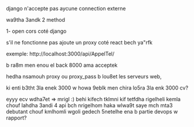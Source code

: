 django n'accepte pas aycune connection externe

wa9tha 3andk 2 method

1- open cors coté django
 
 s'il ne fonctionne
 pas ajoute un proxy coté react bech ya"rfk

 exemple: http://localhost:3000/api/AppelTel/

 b ra8m men enou el back 8000 ama acceptek

 hedha nsamouh proxy ou proxy_pass b lou8et les serveurs web,

 ki enti b3tht 3la enek 3000 w howa 9eblk men chira lo5ra 3la enk 3000
 cv?

 eyyy
 ecv wdha7et => mrigl :)
 behi kifech tklmni kif tetfdha rigelheli kemla chouf lahdha
 3andi 4 api bch nrigelhom haka wlwa9t saye mch mta3 debutant 
 chouf kmlhomli wgoli gedech 5netelhe ena b partie devops w rapport?